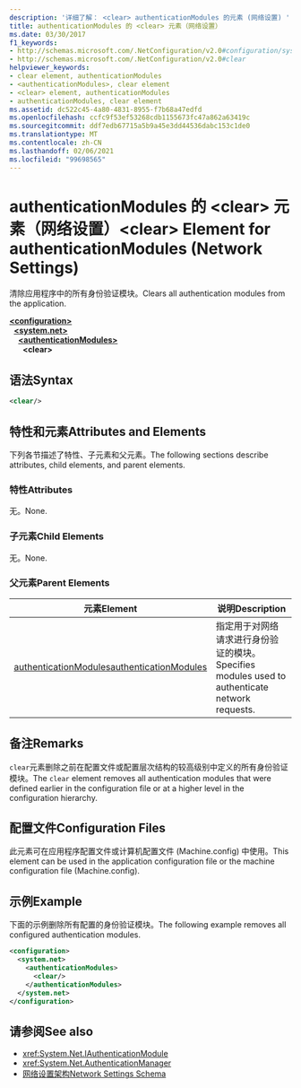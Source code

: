 ```yaml
---
description: '详细了解： <clear> authenticationModules 的元素 (网络设置) '
title: authenticationModules 的 <clear> 元素（网络设置）
ms.date: 03/30/2017
f1_keywords:
- http://schemas.microsoft.com/.NetConfiguration/v2.0#configuration/system.net/authenticationModules/clear
- http://schemas.microsoft.com/.NetConfiguration/v2.0#clear
helpviewer_keywords:
- clear element, authenticationModules
- <authenticationModules>, clear element
- <clear> element, authenticationModules
- authenticationModules, clear element
ms.assetid: dc522c45-4a80-4831-8955-f7b68a47edfd
ms.openlocfilehash: ccfc9f53ef53268cdb1155673fc47a862a63419c
ms.sourcegitcommit: ddf7edb67715a5b9a45e3dd44536dabc153c1de0
ms.translationtype: MT
ms.contentlocale: zh-CN
ms.lasthandoff: 02/06/2021
ms.locfileid: "99698565"
---
```

# <a name="clear-element-for-authenticationmodules-network-settings"></a><span data-ttu-id="64875-103">authenticationModules 的 \<clear> 元素（网络设置）</span><span class="sxs-lookup"><span data-stu-id="64875-103">\<clear> Element for authenticationModules (Network Settings)</span></span>

<span data-ttu-id="64875-104">清除应用程序中的所有身份验证模块。</span><span class="sxs-lookup"><span data-stu-id="64875-104">Clears all authentication modules from the application.</span></span>  

[**\<configuration>**](../configuration-element.md)\
&nbsp;&nbsp;[**\<system.net>**](system-net-element-network-settings.md)\
&nbsp;&nbsp;&nbsp;&nbsp;[**\<authenticationModules>**](authenticationmodules-element-network-settings.md)\
&nbsp;&nbsp;&nbsp;&nbsp;&nbsp;&nbsp;**\<clear>**

## <a name="syntax"></a><span data-ttu-id="64875-105">语法</span><span class="sxs-lookup"><span data-stu-id="64875-105">Syntax</span></span>  
  
```xml  
<clear/>  
```  
  
## <a name="attributes-and-elements"></a><span data-ttu-id="64875-106">特性和元素</span><span class="sxs-lookup"><span data-stu-id="64875-106">Attributes and Elements</span></span>  

 <span data-ttu-id="64875-107">下列各节描述了特性、子元素和父元素。</span><span class="sxs-lookup"><span data-stu-id="64875-107">The following sections describe attributes, child elements, and parent elements.</span></span>  
  
### <a name="attributes"></a><span data-ttu-id="64875-108">特性</span><span class="sxs-lookup"><span data-stu-id="64875-108">Attributes</span></span>  

 <span data-ttu-id="64875-109">无。</span><span class="sxs-lookup"><span data-stu-id="64875-109">None.</span></span>  
  
### <a name="child-elements"></a><span data-ttu-id="64875-110">子元素</span><span class="sxs-lookup"><span data-stu-id="64875-110">Child Elements</span></span>  

 <span data-ttu-id="64875-111">无。</span><span class="sxs-lookup"><span data-stu-id="64875-111">None.</span></span>  
  
### <a name="parent-elements"></a><span data-ttu-id="64875-112">父元素</span><span class="sxs-lookup"><span data-stu-id="64875-112">Parent Elements</span></span>  
  
|<span data-ttu-id="64875-113">**元素**</span><span class="sxs-lookup"><span data-stu-id="64875-113">**Element**</span></span>|<span data-ttu-id="64875-114">**说明**</span><span class="sxs-lookup"><span data-stu-id="64875-114">**Description**</span></span>|  
|-----------------|---------------------|  
|[<span data-ttu-id="64875-115">authenticationModules</span><span class="sxs-lookup"><span data-stu-id="64875-115">authenticationModules</span></span>](authenticationmodules-element-network-settings.md)|<span data-ttu-id="64875-116">指定用于对网络请求进行身份验证的模块。</span><span class="sxs-lookup"><span data-stu-id="64875-116">Specifies modules used to authenticate network requests.</span></span>|  
  
## <a name="remarks"></a><span data-ttu-id="64875-117">备注</span><span class="sxs-lookup"><span data-stu-id="64875-117">Remarks</span></span>  

 <span data-ttu-id="64875-118">`clear`元素删除之前在配置文件或配置层次结构的较高级别中定义的所有身份验证模块。</span><span class="sxs-lookup"><span data-stu-id="64875-118">The `clear` element removes all authentication modules that were defined earlier in the configuration file or at a higher level in the configuration hierarchy.</span></span>  
  
## <a name="configuration-files"></a><span data-ttu-id="64875-119">配置文件</span><span class="sxs-lookup"><span data-stu-id="64875-119">Configuration Files</span></span>  

 <span data-ttu-id="64875-120">此元素可在应用程序配置文件或计算机配置文件 (Machine.config) 中使用。</span><span class="sxs-lookup"><span data-stu-id="64875-120">This element can be used in the application configuration file or the machine configuration file (Machine.config).</span></span>  
  
## <a name="example"></a><span data-ttu-id="64875-121">示例</span><span class="sxs-lookup"><span data-stu-id="64875-121">Example</span></span>  

 <span data-ttu-id="64875-122">下面的示例删除所有配置的身份验证模块。</span><span class="sxs-lookup"><span data-stu-id="64875-122">The following example removes all configured authentication modules.</span></span>  
  
```xml  
<configuration>  
  <system.net>  
    <authenticationModules>  
      <clear/>  
    </authenticationModules>  
  </system.net>  
</configuration>  
```  
  
## <a name="see-also"></a><span data-ttu-id="64875-123">请参阅</span><span class="sxs-lookup"><span data-stu-id="64875-123">See also</span></span>

- <xref:System.Net.IAuthenticationModule>
- <xref:System.Net.AuthenticationManager>
- [<span data-ttu-id="64875-124">网络设置架构</span><span class="sxs-lookup"><span data-stu-id="64875-124">Network Settings Schema</span></span>](index.md)
